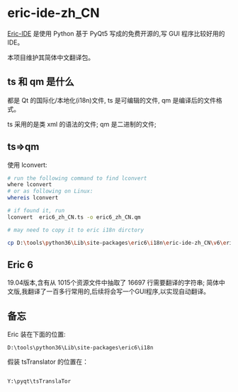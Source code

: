 # eric-ide-zh_CN


[Eric-IDE](https://sourceforge.net/projects/eric-ide/files/eric6/stable/) 是使用 Python 基于 PyQt5 写成的免费开源的,写 GUI 程序比较好用的 IDE。

本项目维护其简体中文翻译包。




## ts 和 qm 是什么

都是 Qt 的国际化/本地化(i18n)文件, ts 是可编辑的文件, qm 是编译后的文件格式。

ts 采用的是类 xml 的语法的文件;
qm 是二进制的文件;



## ts=>qm
使用 lconvert:
```bash
# run the following command to find lconvert
where lconvert
# or as following on Linux:
whereis lconvert

# if found it, run
lconvert  eric6_zh_CN.ts -o eric6_zh_CN.qm

# may need to copy it to eric i18n dirctory

cp D:\tools\python36\Lib\site-packages\eric6\i18n\eric-ide-zh_CN\v6\eric6_zh_CN.qm D:\tools\python36\Lib\site-packages\eric6\i18n

```




## Eric 6
19.04版本,含有从 1015个资源文件中抽取了 16697 行需要翻译的字符串;
简体中文版,我翻译了一百多行常用的,后续将会写一个GUI程序,以实现自动翻译。



## 备忘
Eric 装在下面的位置:
```
D:\tools\python36\Lib\site-packages\eric6\i18n

```
假装 tsTranslator 的位置在：
```

Y:\pyqt\tsTranslaTor

```
